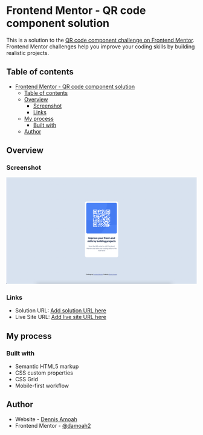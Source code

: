 # Frontend Mentor - QR code component solution

This is a solution to the [QR code component challenge on Frontend Mentor](https://www.frontendmentor.io/challenges/qr-code-component-iux_sIO_H). Frontend Mentor challenges help you improve your coding skills by building realistic projects.

## Table of contents

- [Frontend Mentor - QR code component solution](#frontend-mentor---qr-code-component-solution)
  - [Table of contents](#table-of-contents)
  - [Overview](#overview)
    - [Screenshot](#screenshot)
    - [Links](#links)
  - [My process](#my-process)
    - [Built with](#built-with)
  - [Author](#author)

## Overview

### Screenshot

![Screenshot of Website](https://raw.githubusercontent.com/damoah2/QR-code-challenge/main/images/screenshot.png)

### Links

- Solution URL: [Add solution URL here](https://your-solution-url.com)
- Live Site URL: [Add live site URL here](https://damoah2.github.io/QR-code-challenge/)

## My process

### Built with

- Semantic HTML5 markup
- CSS custom properties
- CSS Grid
- Mobile-first workflow

## Author

- Website - [Dennis Amoah](https://github.com/damoah2)
- Frontend Mentor - [@damoah2](https://www.frontendmentor.io/profile/damoah2)
